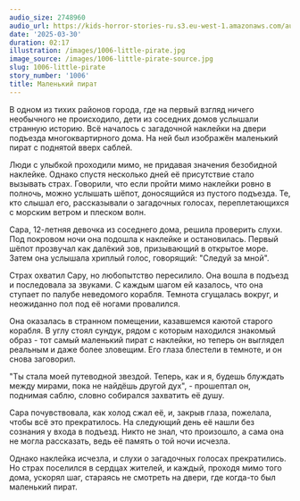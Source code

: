 ```yaml
---
audio_size: 2748960
audio_url: https://kids-horror-stories-ru.s3.eu-west-1.amazonaws.com/audio/1006-little-pirate.mp3
date: '2025-03-30'
duration: 02:17
illustration: /images/1006-little-pirate.jpg
image_source: /images/1006-little-pirate-source.jpg
slug: 1006-little-pirate
story_number: '1006'
title: Маленький пират
---
```


В одном из тихих районов города, где на первый взгляд ничего необычного не происходило, дети из соседних домов услышали странную историю. Всё началось с загадочной наклейки на двери подъезда многоквартирного дома. На ней был изображён маленький пират с поднятой вверх саблей.

Люди с улыбкой проходили мимо, не придавая значения безобидной наклейке. Однако спустя несколько дней её присутствие стало вызывать страх. Говорили, что если пройти мимо наклейки ровно в полночь, можно услышать шёпот, доносящийся из пустого подъезда. Те, кто слышал его, рассказывали о загадочных голосах, переплетающихся с морским ветром и плеском волн.

Сара, 12-летняя девочка из соседнего дома, решила проверить слухи. Под покровом ночи она подошла к наклейке и остановилась. Первый шёпот прозвучал как далёкий зов, призывающий в открытое море. Затем она услышала хриплый голос, говорящий: "Следуй за мной".

Страх охватил Сару, но любопытство пересилило. Она вошла в подъезд и последовала за звуками. С каждым шагом ей казалось, что она ступает по палубе неведомого корабля. Темнота сгущалась вокруг, и неожиданно пол под её ногами провалился.

Она оказалась в странном помещении, казавшемся каютой старого корабля. В углу стоял сундук, рядом с которым находился знакомый образ - тот самый маленький пират с наклейки, но теперь он выглядел реальным и даже более зловещим. Его глаза блестели в темноте, и он снова заговорил.

"Ты стала моей путеводной звездой. Теперь, как и я, будешь блуждать между мирами, пока не найдёшь другой дух", - прошептал он, поднимая саблю, словно собирался захватить её душу.

Сара почувствовала, как холод сжал её, и, закрыв глаза, пожелала, чтобы всё это прекратилось. На следующий день её нашли без сознания у входа в подъезд. Никто не знал, что произошло, а сама она не могла рассказать, ведь её память о той ночи исчезла.

Однако наклейка исчезла, и слухи о загадочных голосах прекратились. Но страх поселился в сердцах жителей, и каждый, проходя мимо того дома, ускорял шаг, стараясь не смотреть на двери, где когда-то был маленький пират.